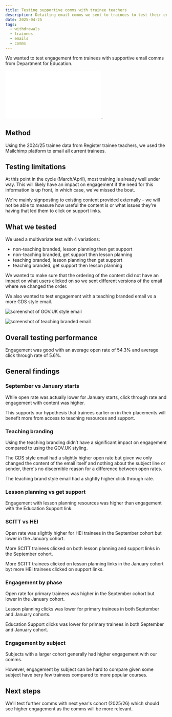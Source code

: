 ```yaml
---
title: Testing supportive comms with trainee teachers
description: Detailing email comms we sent to trainees to test their engagement with supportive content from Department for Education
date: 2025-04-25
tags:
  - withdrawals
  - trainees
  - emails
  - comms
---
```


We wanted to test engagement from trainees with supportive email comms from Department for Education.

![View full comms test results](Comms-testing-results.pdf).

## Method

Using the 2024/25 trainee data from Register trainee teachers, we used the Mailchimp platform to email all current trainees.

## Testing limitations

At this point in the cycle (March/April), most training is already well under way. This
will likely have an impact on engagement if the need for this information is up front,
in which case, we've missed the boat.​

We're mainly signposting to existing content provided externally – we will not be able
to measure how useful the content is or what issues they're having that led them to
click on support links.

## What we tested

We used a multivariate test with 4 variations:

- non-teaching branded, lesson planning then get support
- non-teaching branded, get support then lesson planning​
- teaching branded, lesson planning then get support​
- teaching branded, get support then lesson planning

We wanted to make sure that the ordering of the content did not have an impact on what users clicked on so we sent different versions of the email where we changed the order.

We also wanted to test engagement with a teaching branded email vs a more GDS style email.

![screenshot of GOV.UK style email](GDS-style-email.png)

![screenshot of teaching branded email](teaching-branded-email.png)

## Overall testing performance

Engagement was good with an average open rate of 54.3% and average click through rate of 5.6%.

## General findings

### September vs January starts

While open rate was actually lower for January starts, click through rate and
engagement with content was higher.​

This supports our hypothesis that trainees earlier on in their placements will benefit
more from access to teaching resources and support.

### Teaching branding

Using the teaching branding didn’t have a significant impact on engagement compared to using the GOV.UK styling.​

The GDS style email had a slightly higher open rate but given we only changed the
content of the email itself and nothing about the subject line or sender, there's no
discernible reason for a difference between open rates.​

The teaching brand style email had a slightly higher click through rate.

### Lesson planning vs get support

Engagement with lesson planning resources was higher than engagement with the Education Support link.

### SCITT vs HEI

Open rate was slightly higher for HEI trainees in the September cohort but lower in the January cohort.

More SCITT trainees clicked on both lesson planning and support links in the September cohort.

More SCITT trainees clicked on lesson planning links in the January cohort byt more HEI trainees clicked on support links.

### Engagement by phase

Open rate for primary trainees was higher in the September cohort but lower in the January cohort.

Lesson planning clicks was lower for primary trainees in both September and January cohorts.

Education Support clicks was lower for primary trainees in both September and January cohort.

### Engagement by subject

Subjects with a larger cohort generally had higher engagement with our comms.

However, engagement by subject can be hard to compare given some subject have bery few trainees compared to more popular courses.

## Next steps

We'll test further comms with next year's cohort (2025/26) which should see higher engagement as the comms will be more relevant.

